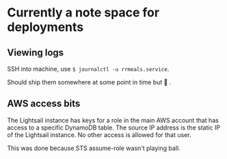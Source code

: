 # Currently a note space for deployments

## Viewing logs

SSH into machine, use `$ journalctl -u rrmeals.service`.

Should ship them somewhere at some point in time but :shrug: .

## AWS access bits

The Lightsail instance has keys for a role in the main AWS account that has access to a specific DynamoDB table. The source IP address is the static IP of the Lightsail instance. No other access is allowed for that user.

This was done because STS assume-role wasn't playing ball.
